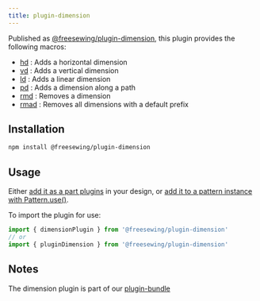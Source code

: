 ```yaml
---
title: plugin-dimension
---
```


Published as [@freesewing/plugin-dimension][1], this plugin provides the
following macros:

- [hd](/reference/macros/hd) : Adds a horizontal dimension
- [vd](/reference/macros/vd) : Adds a vertical dimension
- [ld](/reference/macros/ld) : Adds a linear dimension
- [pd](/reference/macros/pd) : Adds a dimension along a path
- [rmd](/reference/macros/rmd) : Removes a dimension
- [rmad](/reference/macros/rmad) : Removes all dimensions with a default prefix

## Installation

```sh
npm install @freesewing/plugin-dimension
```

## Usage

Either [add it as a part plugins](/reference/api/part/config/plugins) in your
design, or [add it to a pattern instance with
Pattern.use()](/reference/api/pattern/use).

To import the plugin for use:
```js
import { dimensionPlugin } from '@freesewing/plugin-dimension'
// or
import { pluginDimension } from '@freesewing/plugin-dimension'
```

## Notes

The dimension plugin is part of our [plugin-bundle](/reference/plugins/bundle)

[1]: https://www.npmjs.com/package/@freesewing/plugin-dimension
